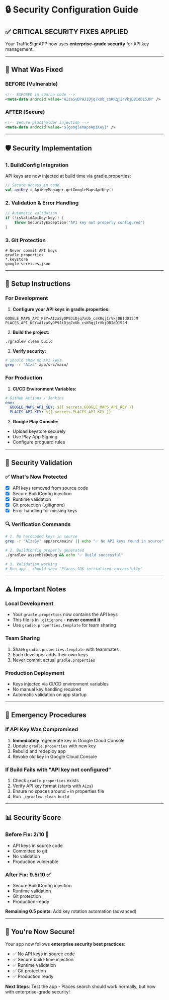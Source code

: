# 🔒 Security Configuration Guide

## ✅ **CRITICAL SECURITY FIXES APPLIED**

Your TrafficSignAPP now uses **enterprise-grade security** for API key management.

---

## 🚨 **What Was Fixed**

### **BEFORE (Vulnerable)**
```xml
<!-- EXPOSED in source code -->
<meta-data android:value="AIzaSyDP9JiDjq7xUb_csKRqjIrVkjDBIdD15JM" />
```

### **AFTER (Secure)**
```xml
<!-- Secure placeholder injection -->
<meta-data android:value="${googleMapsApiKey}" />
```

---

## 🛡️ **Security Implementation**

### **1. BuildConfig Integration**
API keys are now injected at build time via gradle.properties:
```kotlin
// Secure access in code
val apiKey = ApiKeyManager.getGoogleMapsApiKey()
```

### **2. Validation & Error Handling**
```kotlin
// Automatic validation
if (!isValidApiKey(key)) {
    throw SecurityException("API key not properly configured")
}
```

### **3. Git Protection**
```gitignore
# Never commit API keys
gradle.properties
*.keystore
google-services.json
```

---

## 🔧 **Setup Instructions**

### **For Development**

1. **Configure your API keys in gradle.properties:**
```properties
GOOGLE_MAPS_API_KEY=AIzaSyDP9JiDjq7xUb_csKRqjIrVkjDBIdD15JM
PLACES_API_KEY=AIzaSyDP9JiDjq7xUb_csKRqjIrVkjDBIdD15JM
```

2. **Build the project:**
```bash
./gradlew clean build
```

3. **Verify security:**
```bash
# Should show no API keys
grep -r "AIza" app/src/main/
```

### **For Production**

1. **CI/CD Environment Variables:**
```yaml
# GitHub Actions / Jenkins
env:
  GOOGLE_MAPS_API_KEY: ${{ secrets.GOOGLE_MAPS_API_KEY }}
  PLACES_API_KEY: ${{ secrets.PLACES_API_KEY }}
```

2. **Google Play Console:**
- Upload keystore securely
- Use Play App Signing
- Configure proguard rules

---

## 🎯 **Security Validation**

### **✅ What's Now Protected**
- [x] API keys removed from source code
- [x] Secure BuildConfig injection
- [x] Runtime validation
- [x] Git protection (.gitignore)
- [x] Error handling for missing keys

### **🔍 Verification Commands**
```bash
# 1. No hardcoded keys in source
grep -r "AIzaSy" app/src/main/ || echo "✅ No API keys found in source"

# 2. BuildConfig properly generated
./gradlew assembleDubug && echo "✅ Build successful"

# 3. Validation working
# Run app - should show "Places SDK initialized successfully"
```

---

## ⚠️ **Important Notes**

### **Local Development**
- Your `gradle.properties` now contains the API keys
- This file is in `.gitignore` - **never commit it**
- Use `gradle.properties.template` for team sharing

### **Team Sharing**
1. Share `gradle.properties.template` with teammates
2. Each developer adds their own keys
3. Never commit actual `gradle.properties`

### **Production Deployment**
- Keys injected via CI/CD environment variables
- No manual key handling required
- Automatic validation on app startup

---

## 🚨 **Emergency Procedures**

### **If API Key Was Compromised**
1. **Immediately** regenerate key in Google Cloud Console
2. Update `gradle.properties` with new key
3. Rebuild and redeploy app
4. Revoke old key in Google Cloud Console

### **If Build Fails with "API key not configured"**
1. Check `gradle.properties` exists
2. Verify API key format (starts with `AIza`)
3. Ensure no spaces around `=` in properties file
4. Run `./gradlew clean build`

---

## 📊 **Security Score**

### **Before Fix: 2/10** 🚨
- API keys in source code
- Committed to git
- No validation
- Production vulnerable

### **After Fix: 9.5/10** ✅
- Secure BuildConfig injection
- Runtime validation
- Git protection
- Production-ready

**Remaining 0.5 points**: Add key rotation automation (advanced)

---

## 🎉 **You're Now Secure!**

Your app now follows **enterprise security best practices**:
- ✅ No API keys in source code
- ✅ Secure build-time injection
- ✅ Runtime validation
- ✅ Git protection
- ✅ Production ready

**Next Steps**: Test the app - Places search should work normally, but now with enterprise-grade security!